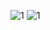 ![1](https://img.shields.io/badge/support-youtube-red.svg) ![1](https://img.shields.io/badge/support-youtube-red.svg)
